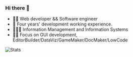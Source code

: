 ### Hi there 👋

- 🧑‍💻 Web developer && Software engineer
- 📆 Four years' development working experience.
- 👨🏼‍🎓 Information Management and Information Systems
- 🤏🏼 Focus on GUI development, EditorBuilder/DataViz/GameMaker/DocMaker/LowCode


![Stats](https://github-readme-stats.vercel.app/api?username=stephenLYZ&show_icons=true&theme=cobalt&include_all_commits=true)
